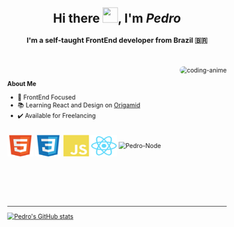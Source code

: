 <h1 
    font-size="64px"
    align="center">
    Hi there <img src="https://em-content.zobj.net/thumbs/120/google/350/saluting-face_1fae1.png" width="35px" height="35px">, I'm <i>Pedro</i> </h1>

<h3 
    align="center">
    I'm a self-taught FrontEnd developer from Brazil 🇧🇷 </h3>
<br /> <br />

<div>
  <img style="border-radius:50px" align="right" alt="coding-anime"
   src="https://64.media.tumblr.com/ba8c705edd2bed0a28d9458811155d69/tumblr_pap19zg4ae1w3zg6go1_500.gif">
</div>
<br /> 

 **About Me**

 - 🎨 FrontEnd Focused
 - 📚 Learning React and Design on <a href= "https://www.origamid.com/"> Origamid </a>
 - ✔️ Available for Freelancing
<h2></h2>
<div>
  <img align="center" alt="Pedro-HTML" height="50" width="60" src="https://raw.githubusercontent.com/devicons/devicon/master/icons/html5/html5-original.svg">
  <img align="center" alt="Pedro-CSS" height="50" width="60" src="https://raw.githubusercontent.com/devicons/devicon/master/icons/css3/css3-original.svg">
  <img align="center" alt="Pedro-Js" height="50" width="60" src="https://raw.githubusercontent.com/devicons/devicon/master/icons/javascript/javascript-plain.svg">
  <img align="center" alt="Pedro-React" height="50" width="60" src="https://raw.githubusercontent.com/devicons/devicon/master/icons/react/react-original.svg">
  <img align="center" alt="Pedro-Node" heigh8t="50" width="60" src="https://cdn.jsdelivr.net/gh/devicons/devicon/icons/nodejs/nodejs-original.svg" />
</div>

<br><br><br> <br> <br>
<hr>

[![Pedro's GitHub stats](https://github-readme-stats.vercel.app/api?username=pedromdrs)](https://github.com/PedroMdrs/github-readme-stats)




